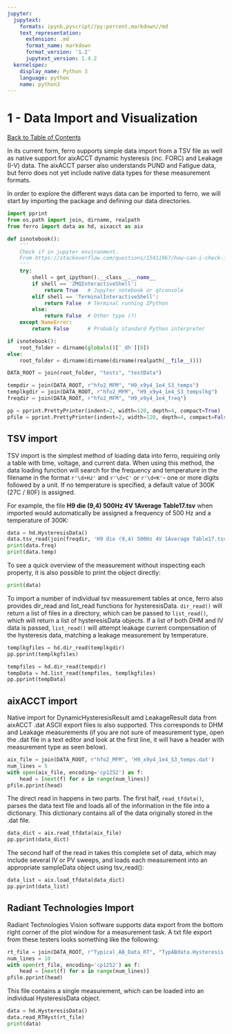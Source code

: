 ```yaml
---
jupyter:
  jupytext:
    formats: ipynb,pyscript//py:percent,markdown//md
    text_representation:
      extension: .md
      format_name: markdown
      format_version: '1.2'
      jupytext_version: 1.4.2
  kernelspec:
    display_name: Python 3
    language: python
    name: python3
---
```


<!-- #region -->
<a id='top'></a>
# 1 - Data Import and Visualization

[Back to Table of Contents](0-Intro.ipynb#top)


In its current form, ferro supports simple data import from a TSV file as well as native support for aixACCT
dynamic hysteresis (inc. FORC) and Leakage (I-V) data. The aixACCT parser also understands PUND and Fatigue data,
but ferro does not yet include native data types for these measurement formats.

In order to explore the different ways data can be imported to ferro,
we will start by importing the package and defining our data directories.
<!-- #endregion -->

```python pycharm={"name": "#%%\n"}
import pprint
from os.path import join, dirname, realpath
from ferro import data as hd, aixacct as aix

def isnotebook():
    '''
    Check if in jupyter environment.
    From https://stackoverflow.com/questions/15411967/how-can-i-check-if-code-is-executed-in-the-ipython-notebook
    '''
    try:
        shell = get_ipython().__class__.__name__
        if shell == 'ZMQInteractiveShell':
            return True   # Jupyter notebook or qtconsole
        elif shell == 'TerminalInteractiveShell':
            return False  # Terminal running IPython
        else:
            return False  # Other type (?)
    except NameError:
        return False      # Probably standard Python interpreter

if isnotebook():
    root_folder = dirname(globals()['_dh'][0])
else:
    root_folder = dirname(dirname(dirname(realpath(__file__))))

DATA_ROOT = join(root_folder, "tests", "testData")

tempdir = join(DATA_ROOT, r"hfo2_MFM", "H9_x9y4_1e4_S3_temps")
templkgdir = join(DATA_ROOT, r"hfo2_MFM", "H9_x9y4_1e4_S3_tempslkg")
freqdir = join(DATA_ROOT, r"hfo2_MFM", "H9_x9y4_1e4_freq")

pp = pprint.PrettyPrinter(indent=2, width=120, depth=4, compact=True)
pfile = pprint.PrettyPrinter(indent=2, width=120, depth=4, compact=False)
```

<!-- #region pycharm={"name": "#%% md\n"} -->
## TSV import
<a id='tsv'></a>

TSV import is the simplest method of loading data into ferro, requiring only a table with time,
voltage, and current data. When using this method, the data loading function will search for the frequency and
temperature in the filename in the format `r'\d+Hz'` and `r'\d+C'` or `r'\d+K'`- one or more digits followed by a unit.
If no temperature is specified, a default value of 300K (27C / 80F) is assigned.

For example, the file **H9 die (9,4) 500Hz 4V 1Average Table17.tsv** when imported would automatically be assigned a
frequency of 500 Hz and a temperature of 300K:
<!-- #endregion -->

```python pycharm={"name": "#%%\n"}
data = hd.HysteresisData()
data.tsv_read(join(freqdir, 'H9 die (9,4) 500Hz 4V 1Average Table17.tsv'))
print(data.freq)
print(data.temp)
```

<!-- #region pycharm={"name": "#%% md\n"} -->
To see a quick overview of the measurement without inspecting each property, it is also possible to print the object
directly:
<!-- #endregion -->

```python pycharm={"name": "#%%\n"}
print(data)
```

To import a number of individual tsv measurement tables at once, ferro also provides dir_read and list_read functions
for hysteresisData. `dir_read()` will return a list of files in a directory, which can be passed to `list_read()`, which
will return a list of hysteresisData objects. If a list of both DHM and IV data is passed, `list_read()` will attempt
leakage current compensation of the hysteresis data, matching a leakage measurement by temperature.

```python pycharm={"name": "#%%\n"}
templkgfiles = hd.dir_read(templkgdir)
pp.pprint(templkgfiles)
```

```python pycharm={"name": "#%%\n"}
tempfiles = hd.dir_read(tempdir)
tempData = hd.list_read(tempfiles, templkgfiles)
pp.pprint(tempData)
```


<!-- #region pycharm={"name": "#%% md\n"} -->
## aixACCT import
<a id='aixacct'></a>

Native import for DynamicHysteresisResult amd LeakageResult data from aixACCT .dat ASCII export files is also supported.
This corresponds to DHM and Leakage measurements (if you are not sure of measurement type, open the .dat file in a
text editor and look at the first line, it will have a header with measurement type as seen below).
<!-- #endregion -->

```python pycharm={"name": "#%%\n"}
aix_file = join(DATA_ROOT, r"hfo2_MFM", 'H9_x9y4_1e4_S3_temps.dat')
num_lines = 5
with open(aix_file, encoding='cp1252') as f:
    head = [next(f) for x in range(num_lines)]
pfile.pprint(head)
```

<!-- #region pycharm={"name": "#%% md\n"} -->
The direct read in happens in two parts. The first half, `read_tfdata()`, parses the data text file and loads
all of the information in the file into a dictionary. This dictionary contains all of the data originally stored
in the .dat file.
<!-- #endregion -->

```python pycharm={"name": "#%%\n"}
data_dict = aix.read_tfdata(aix_file)
pp.pprint(data_dict)
```

<!-- #region pycharm={"name": "#%% md\n"} -->
The second half of the read in takes this complete set of data, which may include several IV or PV sweeps, and loads
each measurement into an appropriate sampleData object using tsv_read():
<!-- #endregion -->

```python pycharm={"name": "#%%\n"}
data_list = aix.load_tfdata(data_dict)
pp.pprint(data_list)
```

<!-- #region pycharm={"name": "#%% md\n"} -->
## Radiant Technologies Import
<a id='rt'></a>

Radiant Technologies Vision software supports data export from the bottom right corner of the plot
window for a measurement task. A txt file export from these testers looks something like the following:
<!-- #endregion -->

```python pycharm={"name": "#%%\n"}
rt_file = join(DATA_ROOT, r"Typical_AB_Data_RT", "TypABdata.Hysteresis.2.txt")
num_lines = 10
with open(rt_file, encoding='cp1252') as f:
    head = [next(f) for x in range(num_lines)]
pfile.pprint(head)
```

<!-- #region pycharm={"name": "#%% md\n"} -->
This file contains a single measurement, which can be loaded into an individual HysteresisData object.
<!-- #endregion -->

```python pycharm={"name": "#%%\n"}
data = hd.HysteresisData()
data.read_RTHyst(rt_file)
print(data)
```
